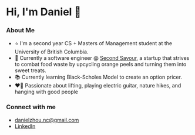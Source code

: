Hi, I'm Daniel 👋
==================================================================================================
### About Me
- ⭐ I'm a second year CS + Masters of Management student at the University of British Columbia.
- 🍊 Currently a software engineer @ [Second Savour](https://www.secondsavour.ca/), a startup that strives to combat food waste by upcycling orange peels and turning them into sweet treats.
- 📚 Currently learning Black-Scholes Model to create an option pricer.
- ❤️‍🔥 Passionate about lifting, playing electric guitar, nature hikes, and hanging with good people

### Connect with me 
- danielzhou.nc@gmail.com
- [LinkedIn](https://www.linkedin.com/in/dzhou05/)


<!---
<picture>
   <source media="(prefers-color-scheme: dark)" srcset="https://raw.githubusercontent.com/manggo-cd/manggo-cd/output/github-snake-dark.svg" />
   <source media="(prefers-color-scheme: light)" srcset="https://raw.githubusercontent.com/manggo-cd/manggo-cd/output/github-snake.svg" />
   <img alt="github-snake" src="https://raw.githubusercontent.com/manggo-cd/manggo-cd/output/github-snake.svg" />
</picture>
-->

